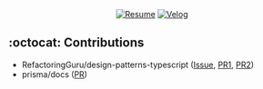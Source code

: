 <div align=center>
  <a href="https://docs.google.com/document/d/1jt9m4EKJ-eN9xgDeXl8C1IIWQ58Dwgqqxc5jG9Nms4s/edit">
  <img alt="Resume" src ="https://img.shields.io/badge/Resume-027DFD?&style=for-the-badge"/></a> 
  <a href="https://velog.io/@leemhoon00">
  <img alt="Velog" src ="https://img.shields.io/badge/Velog-20C997.svg?&style=for-the-badge&logo=Velog&logoColor=white"/></a>
</div>

## :octocat: Contributions
- RefactoringGuru/design-patterns-typescript ([Issue](https://github.com/RefactoringGuru/design-patterns-typescript/issues/37), [PR1](https://github.com/RefactoringGuru/design-patterns-typescript/pull/38), [PR2](https://github.com/RefactoringGuru/design-patterns-typescript/pull/39))
- prisma/docs ([PR](https://github.com/prisma/docs/pull/5579))
